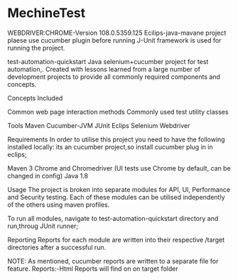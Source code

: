 # MechineTest
WEBDRIVER:CHROME-Version 108.0.5359.125
Ecilips-java-mavane project
plaese use cucumber plugin before running
J-Unit framework is used  for running the project.


test-automation-quickstart Java selenium+cucumber project for test automation,. Created with lessons learned from a large number of development projects to provide all commonly required components and concepts.

Concepts Included

Common web page interaction methods Commonly used test utility classes

Tools Maven Cucumber-JVM JUnit Eclips Selenium Webdriver

Requirements In order to utilise this project you need to have the following installed locally: its an cucumber project,so install cucumber plug in in eclips;

Maven 3 Chrome and Chromedriver (UI tests use Chrome by default, can be changed in config) Java 1.8

Usage The project is broken into separate modules for API, UI, Performance and Security testing. Each of these modules can be utilised independently of the others using maven profiles.

To run all modules, navigate to test-automation-quickstart directory and run,throug JUnit runner;

Reporting Reports for each module are written into their respective /target directories after a successful run.

NOTE: As mentioned, cucumber reports are written to a separate file for feature.
Reports:-Html Reports will find on on target folder
